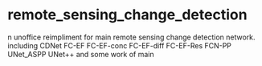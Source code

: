 # remote_sensing_change_detection
n unoffice reimpliment  for main remote sensing change detection network. including CDNet FC-EF FC-EF-conc FC-EF-diff FC-EF-Res FCN-PP UNet_ASPP UNet++ and some work of main 
